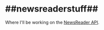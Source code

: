 ##newsreaderstuff##
================

Where I'll be working on the [NewsReader API](https://newsreader.scraperwiki.com).
